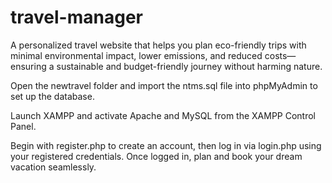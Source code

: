 # travel-manager
 A personalized travel website that helps you plan eco-friendly trips with minimal environmental impact, lower emissions, and reduced costs—ensuring a sustainable and budget-friendly journey without harming nature.

Open the newtravel folder and import the ntms.sql file into phpMyAdmin to set up the database.

Launch XAMPP and activate Apache and MySQL from the XAMPP Control Panel.

Begin with register.php to create an account, then log in via login.php using your registered credentials. Once logged in, plan and book your dream vacation seamlessly.
